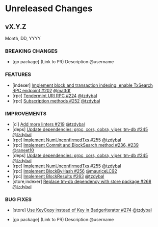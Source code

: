 # Unreleased Changes

## vX.Y.Z

Month, DD, YYYY

### BREAKING CHANGES

- [go package] (Link to PR) Description @username

### FEATURES

- [indexer] [Implement block and transaction indexing, enable TxSearch RPC endpoint #202](https://github.com/celestiaorg/optimint/pull/202) [@mattdf](https://github.com/mattdf)
- [rpc] [Tendermint URI RPC #224](https://github.com/celestiaorg/optimint/pull/224) [@tzdybal](https://github.com/tzdybal/)
- [rpc] [Subscription methods #252](https://github.com/celestiaorg/optimint/pull/252) [@tzdybal](https://github.com/tzdybal/)

### IMPROVEMENTS

- [ci] [Add more linters #219](https://github.com/celestiaorg/optimint/pull/219) [@tzdybal](https://github.com/tzdybal/)
- [deps] [Update dependencies: grpc, cors, cobra, viper, tm-db #245](https://github.com/celestiaorg/optimint/pull/245)  [@tzdybal](https://github.com/tzdybal/)
- [rpc] [Implement NumUnconfirmedTxs #255](https://github.com/celestiaorg/optimint/pull/255)  [@tzdybal](https://github.com/tzdybal/)
- [rpc] [Implement Commit and BlockSearch method #236, #239](https://github.com/celestiaorg/optimint/pull/258)  [@raneet10](https://github.com/Raneet10/)
- [deps] [Update dependencies: grpc, cors, cobra, viper, tm-db #245](https://github.com/celestiaorg/optimint/pull/245) [@tzdybal](https://github.com/tzdybal/)
- [rpc] [Implement NumUnconfirmedTxs #255](https://github.com/celestiaorg/optimint/pull/255) [@tzdybal](https://github.com/tzdybal/)
- [rpc] [Implement BlockByHash #256](https://github.com/celestiaorg/optimint/pull/256) [@mauriceLC92](https://github.com/mauriceLC92)
- [rpc] [Implement BlockResults #263](https://github.com/celestiaorg/optimint/pull/263) [@tzdybal](https://github.com/tzdybal/)
- [store,indexer] [Replace tm-db dependency with store package #268](https://github.com/celestiaorg/optimint/pull/268) [@tzdybal](https://github.com/tzdybal/)

### BUG FIXES
- [store] [Use KeyCopy instead of Key in BadgerIterator #274](https://github.com/celestiaorg/optimint/pull/274) [@tzdybal](https://github.com/tzdybal/)

- [go package] (Link to PR) Description @username
